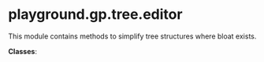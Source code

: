 # playground.gp.tree.editor
This module contains methods to simplify tree structures where bloat exists.

**Classes**:

